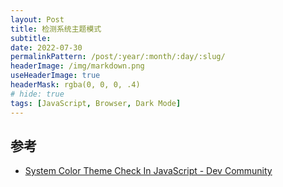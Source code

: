 ```yaml
---
layout: Post
title: 检测系统主题模式
subtitle: 
date: 2022-07-30
permalinkPattern: /post/:year/:month/:day/:slug/
headerImage: /img/markdown.png
useHeaderImage: true
headerMask: rgba(0, 0, 0, .4)
# hide: true
tags: [JavaScript, Browser, Dark Mode]
---
```


## 参考

- [System Color Theme Check In JavaScript - Dev Community](https://dev.to/bibekkakati/system-color-theme-check-in-javascript-1la9)